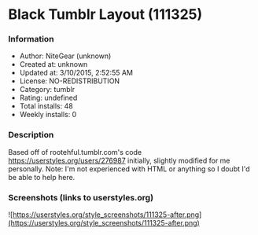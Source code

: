 # Black Tumblr Layout (111325)

### Information
- Author: NiteGear (unknown)
- Created at: unknown
- Updated at: 3/10/2015, 2:52:55 AM
- License: NO-REDISTRIBUTION
- Category: tumblr
- Rating: undefined
- Total installs: 48
- Weekly installs: 0


### Description
Based off of rootehful.tumblr.com's code https://userstyles.org/users/276987 initially, slightly modified for me personally. Note: I'm not experienced with HTML or anything so I doubt I'd be able to help here.


### Screenshots (links to userstyles.org)
![https://userstyles.org/style_screenshots/111325-after.png](https://userstyles.org/style_screenshots/111325-after.png)


